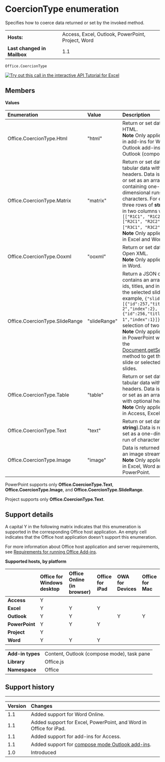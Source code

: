 
# CoercionType enumeration
Specifies how to coerce data returned or set by the invoked method.

|||
|:-----|:-----|
|**Hosts:**|Access, Excel, Outlook, PowerPoint, Project, Word|
|**Last changed in Mailbox**|1.1|

```
Office.CoercionType
```

[![Try out this call in the interactive API Tutorial for Excel](../../../images/819b84bf-151c-4a12-80c3-d6f8d7c03251.png)](https://officeapitutorial.azurewebsites.net/TryItOut.html)

## Members


**Values**


|**Enumeration**|**Value**|**Description**|
|:-----|:-----|:-----|
|Office.CoercionType.Html|"html"|Return or set data as HTML.<br>**Note**  Only applies to data in add-ins for Word and Outlook add-ins for Outlook (compose mode).|
|Office.CoercionType.Matrix|"matrix"|Return or set data as tabular data with no headers. Data is returned or set as an array of arrays containing one-dimensional runs of characters. For example, three rows of  **string** values in two columns would be: ` [["R1C1", "R1C2"], ["R2C1", "R2C2"], ["R3C1", "R3C2"]]`.<br>**Note**  Only applies to data in Excel and Word.|
|Office.CoercionType.Ooxml|"ooxml"|Return or set data as Office Open XML.<br>**Note**  Only applies to data in Word.|
|Office.CoercionType.SlideRange|"slideRange"|Return a JSON object that contains an array of the ids, titles, and indexes of the selected slides.For example,  `{"slides":[{"id":257,"title":"Slide 2","index":2},{"id":256,"title":"Slide 1","index":1}]}` for a selection of two slides.<br>**Note**  Only applies to data in PowerPoint when calling the [Document.getSelectedData](../../reference/shared/document.getselecteddataasync.md) method to get the current slide or selected range of slides.|
|Office.CoercionType.Table|"table"|Return or set data as tabular data with optional headers. Data is returned or set as an array of arrays with optional headers.<br>**Note**  Only applies to data in Access, Excel and Word.|
|Office.CoercionType.Text|"text"|Return or set data as text ( **string**).Data is returned or set as a one-dimensional run of characters.|
|Office.CoercionType.Image|"image"|Data is returned or set as an image stream.<br>**Note**  Only applies to data in Excel, Word and PowerPoint.|
PowerPoint supports only  **Office.CoercionType.Text**,  **Office.CoercionType.Image**, and  **Office.CoercionType.SlideRange**.

Project supports only  **Office.CoercionType.Text**.


## Support details


A capital Y in the following matrix indicates that this enumeration is supported in the corresponding Office host application. An empty cell indicates that the Office host application doesn't support this enumeration.

For more information about Office host application and server requirements, see [Requirements for running Office Add-ins](http://msdn.microsoft.com/library/67340567-bb9a-498c-96d3-3f52f28c16bc%28Office.15%29.aspx).


**Supported hosts, by platform**


||**Office for Windows desktop**|**Office Online (in browser)**|**Office for iPad**|**OWA for Devices**|**Office for Mac**|
|:-----|:-----|:-----|:-----|:-----|:-----|
|**Access**|Y|||||
|**Excel**|Y|Y|Y|||
|**Outlook**|Y|Y||Y|Y|
|**PowerPoint**|Y|Y|Y|||
|**Project**|Y|||||
|**Word**|Y|Y|Y|||

|||
|:-----|:-----|
|**Add-in types**|Content, Outlook (compose mode), task pane|
|**Library**|Office.js|
|**Namespace**|Office|

## Support history



****


|**Version**|**Changes**|
|:-----|:-----|
|1.1|Added support for Word Online.|
|1.1|Added support for Excel, PowerPoint, and Word in Office for iPad.|
|1.1|Added support for add-ins for Access.|
|1.1|Added support for [compose mode Outlook add-ins](http://msdn.microsoft.com/library/e4126e58-4ddc-4891-9f19-aa6c1a258027%28Office.15%29.aspx).|
|1.0|Introduced|

